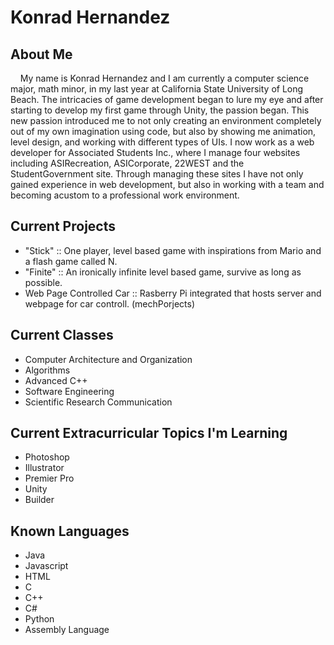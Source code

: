 # Konrad Hernandez

## About Me

&nbsp;&nbsp;&nbsp;&nbsp;My name is Konrad Hernandez and I am currently a computer science major, math minor, in my last year at California State University of Long Beach. The intricacies of game development began to lure my eye and after starting to develop my first game through Unity, the passion began. This new passion introduced me to not only creating an environment completely out of my own imagination using code, but also by showing me animation, level design, and working with different types of UIs. I now work as a web developer for Associated Students Inc., where I manage four websites including ASIRecreation, ASICorporate, 22WEST and the StudentGovernment site. Through managing these sites I have not only gained experience in web development, but also in working with a team and becoming acustom to a professional work environment. 

## Current Projects

- "Stick" :: One player, level based game with inspirations from Mario and a flash game called N.
- "Finite" :: An ironically infinite level based game, survive as long as possible.
- Web Page Controlled Car :: Rasberry Pi integrated that hosts server and webpage for car controll. (mechPorjects)

## Current Classes

- Computer Architecture and Organization
- Algorithms
- Advanced C++
- Software Engineering
- Scientific Research Communication

## Current Extracurricular Topics I'm Learning

- Photoshop
- Illustrator
- Premier Pro
- Unity
- Builder

## Known Languages

- Java
- Javascript
- HTML
- C
- C++
- C#
- Python
- Assembly Language

<!---
konradmh3/konradmh3 is a ✨ special ✨ repository because its `README.md` (this file) appears on your GitHub profile.
You can click the Preview link to take a look at your changes.
--->
